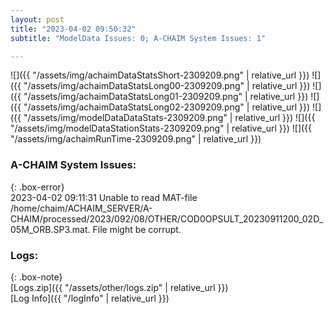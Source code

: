 ```yaml
---
layout: post
title: "2023-04-02 09:50:32"
subtitle: "ModelData Issues: 0; A-CHAIM System Issues: 1"

---
```


![]({{ "/assets/img/achaimDataStatsShort-2309209.png" | relative_url }})
![]({{ "/assets/img/achaimDataStatsLong00-2309209.png" | relative_url }})
![]({{ "/assets/img/achaimDataStatsLong01-2309209.png" | relative_url }})
![]({{ "/assets/img/achaimDataStatsLong02-2309209.png" | relative_url }})
![]({{ "/assets/img/modelDataDataStats-2309209.png" | relative_url }})
![]({{ "/assets/img/modelDataStationStats-2309209.png" | relative_url }})
![]({{ "/assets/img/achaimRunTime-2309209.png" | relative_url }})



### A-CHAIM System Issues:  
  
{: .box-error}  
2023-04-02 09:11:31 Unable to read MAT-file /home/chaim/ACHAIM_SERVER/A-CHAIM/processed/2023/092/08/OTHER/COD0OPSULT_20230911200_02D_05M_ORB.SP3.mat. File might be corrupt.  

### Logs:  
  
{: .box-note}  
[Logs.zip]({{ "/assets/other/logs.zip" | relative_url }})  
[Log Info]({{ "/logInfo" | relative_url }})  
